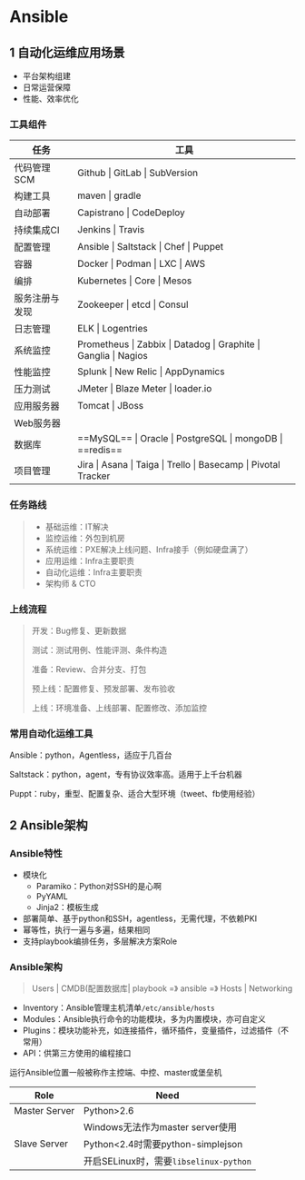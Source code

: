 # Ansible

## 1 自动化运维应用场景

- 平台架构组建
- 日常运营保障
- 性能、效率优化

### 工具组件

| 任务           | 工具                                                         |
| -------------- | ------------------------------------------------------------ |
| 代码管理SCM    | Github \| GitLab \| SubVersion                               |
| 构建工具       | maven \| gradle                                              |
| 自动部署       | Capistrano \| CodeDeploy                                     |
| 持续集成CI     | Jenkins \| Travis                                            |
| 配置管理       | Ansible \| Saltstack \| Chef \| Puppet                       |
| 容器           | Docker \| Podman \| LXC \| AWS                               |
| 编排           | Kubernetes \| Core \| Mesos                                  |
| 服务注册与发现 | Zookeeper \| etcd \| Consul                                  |
| 日志管理       | ELK \| Logentries                                            |
| 系统监控       | Prometheus \| Zabbix \| Datadog \| Graphite \| Ganglia \| Nagios |
| 性能监控       | Splunk \| New Relic \| AppDynamics                           |
| 压力测试       | JMeter \| Blaze Meter \| loader.io                           |
| 应用服务器     | Tomcat \| JBoss                                              |
| Web服务器      |                                                              |
| 数据库         | ==MySQL== \| Oracle \| PostgreSQL \| mongoDB \| ==redis==    |
| 项目管理       | Jira \| Asana \| Taiga \| Trello \| Basecamp \| Pivotal Tracker |

### 任务路线

> - 基础运维：IT解决
> - 监控运维：外包到机房
> - 系统运维：PXE解决上线问题、Infra接手（例如硬盘满了）
> - 应用运维：Infra主要职责
> - 自动化运维：Infra主要职责
> - 架构师 & CTO

### 上线流程

> 开发：Bug修复、更新数据
>
> 测试：测试用例、性能评测、条件构造
>
> 准备：Review、合并分支、打包
>
> 预上线：配置修复、预发部署、发布验收
>
> 上线：环境准备、上线部署、配置修改、添加监控

### 常用自动化运维工具

Ansible：python，Agentless，适应于几百台

Saltstack：python，agent，专有协议效率高。适用于上千台机器

Puppt：ruby，重型、配置复杂、适合大型环境（tweet、fb使用经验）

## 2 Ansible架构

### Ansible特性

- 模块化
	- Paramiko：Python对SSH的是心啊
	- PyYAML
	- Jinja2：模板生成
- 部署简单、基于python和SSH，agentless，无需代理，不依赖PKI
- 幂等性，执行一遍与多遍，结果相同
- 支持playbook编排任务，多层解决方案Role

### Ansible架构

> Users | CMDB(配置数据库| playbook =》 ansible =》 Hosts \| Networking

- Inventory：Ansible管理主机清单`/etc/ansible/hosts`
- Modules：Ansible执行命令的功能模块，多为内置模块，亦可自定义
- Plugins：模块功能补充，如连接插件，循环插件，变量插件，过滤插件（不常用）
- API：供第三方使用的编程接口

运行Ansible位置一般被称作主控端、中控、master或堡垒机

| Role          | Need                                   |
| ------------- | -------------------------------------- |
| Master Server | Python>2.6                             |
|               | Windows无法作为master server使用       |
| Slave Server  | Python<2.4时需要python-simplejson      |
|               | 开启SELinux时，需要`libselinux-python` |

